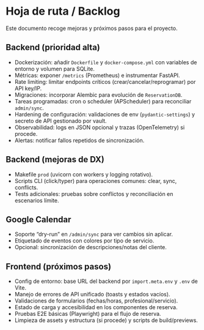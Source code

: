 # Hoja de ruta / Backlog

Este documento recoge mejoras y próximos pasos para el proyecto.

## Backend (prioridad alta)
- Dockerización: añadir `Dockerfile` y `docker-compose.yml` con variables de entorno y volumen para SQLite.
- Métricas: exponer `/metrics` (Prometheus) e instrumentar FastAPI.
- Rate limiting: limitar endpoints críticos (crear/cancelar/reprogramar) por API key/IP.
- Migraciones: incorporar Alembic para evolución de `ReservationDB`.
- Tareas programadas: cron o scheduler (APScheduler) para reconciliar `admin/sync`.
- Hardening de configuración: validaciones de env (`pydantic-settings`) y secreto de API gestionado por vault.
- Observabilidad: logs en JSON opcional y trazas (OpenTelemetry) si procede.
- Alertas: notificar fallos repetidos de sincronización.

## Backend (mejoras de DX)
- Makefile `prod` (uvicorn con workers y logging rotativo).
- Scripts CLI (click/typer) para operaciones comunes: clear, sync, conflicts.
- Tests adicionales: pruebas sobre conflictos y reconciliación en escenarios límite.

## Google Calendar
- Soporte “dry-run” en `/admin/sync` para ver cambios sin aplicar.
- Etiquetado de eventos con colores por tipo de servicio.
- Opcional: sincronización de descripciones/notas del cliente.

## Frontend (próximos pasos)
- Config de entorno: base URL del backend por `import.meta.env` y `.env` de Vite.
- Manejo de errores de API unificado (toasts y estados vacíos).
- Validaciones de formularios (fechas/horas, profesional/servicio).
- Estado de carga y accesibilidad en los componentes de reserva.
- Pruebas E2E básicas (Playwright) para el flujo de reserva.
- Limpieza de assets y estructura (si procede) y scripts de build/previews.

